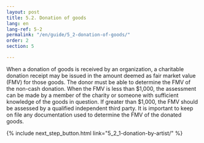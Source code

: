 ```yaml
---
layout: post
title: 5.2. Donation of goods
lang: en
lang-ref: 5-2
permalink: "/en/guide/5_2-donation-of-goods/"
order: 2
section: 5

---
```

When a donation of goods is received by an organization, a charitable donation receipt may be issued in the amount deemed as fair market value (FMV) for those goods. The donor must be able to determine the FMV of the non-cash donation. When the FMV is less than $1,000, the assessment can be made by a member of the charity or someone with sufficient knowledge of the goods in question. If greater than $1,000, the FMV should be assessed by a qualified independent third party. It is important to keep on file any documentation used to determine the FMV of the donated goods.

{% include next_step_button.html link="5_2_1-donation-by-artist/" %}
